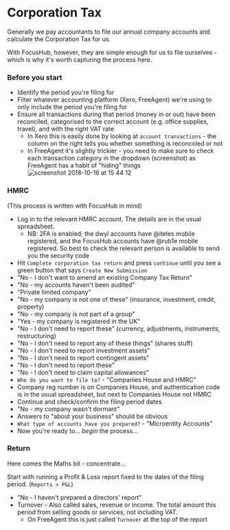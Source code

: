 # Corporation Tax

Generally we pay accountants to file our annual company accounts and calculate the Corporation Tax for us.

With FocusHub, however, they are simple enough for us to file ourselves - which is why it's worth capturing the process here.

### Before you start

* Identify the period you're filing for
* Filter whatever accounting platform (Xero, FreeAgent) we're using to only include the period you're filing for
* Ensure all transactions during that period (money in or out) have been reconciled, categorised to the correct account (e.g. office supplies, travel), and with the right VAT rate
  * In Xero this is easily done by looking at `account transactions` - the column on the right tells you whether something is reconcoled or not
  * In FreeAgent it's slightly trickier - you need to make sure to check each transaction category in the dropdown (screenshot) as FreeAgent has a habit of "hiding" things
![screenshot 2018-10-16 at 15 44 12](https://user-images.githubusercontent.com/11595920/47025046-bc3a4f80-d15a-11e8-9155-41a17f58e272.png)

### HMRC

(This process is written with FocusHub in mind)

* Log in to the relevant HMRC account. The details are in the usual spreadsheet.
  * NB: 2FA is enabled; the dwyl accounts have @iteles mobile registered, and the FocusHub accounts have @rub1e mobile registered. So best to check the relevant person is available to send you the security code
* Hit `Complete corporation tax return` and press `continue` until you see a green button that says `Create New Submission`
* "No - I don't want to amend an existing Company Tax Return"
* "No - my accounts haven't been audited"
* "Private limited company"
* "No - my company is not one of these" (insurance, investment, credit, property)
* "No - my company is not part of a group"
* "Yes - my company is registered in the UK"
* "No - I don't need to report these" (currency, adjustments, instruments, restructuring)
* "No - I don't need to report any of these things" (shares stuff)
* "No - I don't need to report investment assets" 
* "No - I don't need to report contingent assets"
* "No - I don't need to report these"
* "No - I don't need to claim capital allowances"
* `Who do you want to file to?` - "Companies House and HMRC"
* Company reg number is on Companies House, and authentication code is in the usual spreadsheet, but next to Companies House not HMRC
* Continue and check/confirm the filing period dates
* "No - my company wasn't dormant"
* Answers to "about your business" should be obvious
* `What type of accounts have you prepared?` - "Microentity Accounts"
* Now you're ready to... *begin* the process...

### Return

Here comes the Maths bit - concentrate...

Start with running a Profit & Loss report fixed to the dates of the filing period. (`Reports > P&L`)

* "No - I haven't prepared a directors' report"
* Turnover - Also called sales, revenue or income. The total amount this period from selling goods or services, not including VAT.
  * On FreeAgent this is just called `Turnover` at the top of the report 
